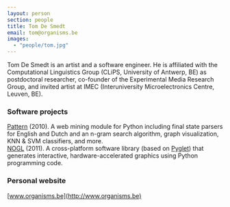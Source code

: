 ```yaml
---
layout: person
section: people
title: Tom De Smedt
email: tom@organisms.be
images: 
  - "people/tom.jpg"
---
```

Tom De Smedt is an artist and a software engineer. He is affiliated with the Computational Linguistics Group (CLiPS, University of Antwerp, BE) as postdoctoral researcher, co-founder of the Experimental Media Research Group, and invited artist at IMEC (Interuniversity Microelectronics Centre, Leuven, BE).

<h3>Software projects</h3>

<div class="box"><a href="http://www.clips.ua.ac.be/pages/pattern" class="tag-software">Pattern</a> (2010). A web mining module for Python including final state parsers for English and Dutch and an n-gram search algorithm, graph visualization, KNN &amp; SVM classifiers, and more.</div>

<div class="box"><a href="../software/nodebox-opengl" class="tag-software">NOGL</a> (2011). A cross-platform software library (based on <a href="http://www.pyglet.org" class="tag-software">Pyglet</a>) that generates interactive, hardware-accelerated graphics using Python programming code.</div>

<h3>Personal website</h3>

[www.organisms.be](http://www.organisms.be)